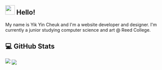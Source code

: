 ## <img src="https://raw.githubusercontent.com/MartinHeinz/MartinHeinz/master/wave.gif" width="30px" height="30px" />  Hello!
My name is Yik Yin Cheuk and I'm a website developer and designer. I'm currently a junior studying computer science and art @ Reed College.

## 💻 GitHub Stats
<a href="https://git.io/streak-stats"><img src="https://github-readme-streak-stats.herokuapp.com?user=ycheuk&theme=neon-dark&hide_border=true&date_format=M%20j%5B%2C%20Y%5D"/></a>
<a href="https://github.com/ycheuk"><img align="center" src="https://github-readme-stats.vercel.app/api/top-langs/?username=ycheuk&hide=java,html,tex&title_color=ffffff&text_color=c9cacc&icon_color=2bbc8a&bg_color=1d1f21&langs_count=3" /></a>

<!-- ## 🔗 Social Media
[![LinkedIn][1.1]][1] LinkedIn -->

<!-- Social Media Links -->
[1]: https://www.linkedin.com/in/ycheuk/

